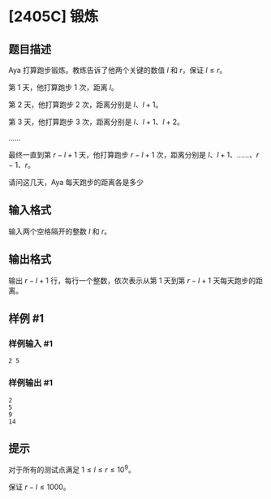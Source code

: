 # [2405C] 锻炼

## 题目描述

Aya 打算跑步锻炼。教练告诉了他两个关键的数值 $l$ 和 $r$，保证 $l\le r$。

第 1 天，他打算跑步 $1$ 次，距离 $l$。

第 2 天，他打算跑步 $2$ 次，距离分别是 $l$、$l+1$。

第 3 天，他打算跑步 $3$ 次，距离分别是 $l$、$l+1$、$l+2$。

……

最终一直到第 $r-l+1$ 天，他打算跑步 $r-l+1$ 次，距离分别是 $l$、$l+1$、……、$r-1$、$r$。

请问这几天，Aya 每天跑步的距离各是多少

## 输入格式

输入两个空格隔开的整数 $l$ 和 $r$。

## 输出格式

输出 $r-l+1$ 行，每行一个整数，依次表示从第 $1$ 天到第 $r-l+1$ 天每天跑步的距离。

## 样例 #1

### 样例输入 #1

```
2 5
```

### 样例输出 #1

```
2
5
9
14
```

## 提示

对于所有的测试点满足 $1 \le l \le r \le 10^9$。

保证 $r-l\le 1000$。